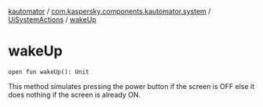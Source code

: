 [kautomator](../../index.md) / [com.kaspersky.components.kautomator.system](../index.md) / [UiSystemActions](index.md) / [wakeUp](./wake-up.md)

# wakeUp

`open fun wakeUp(): Unit`

This method simulates pressing the power button if the screen is OFF else
it does nothing if the screen is already ON.

